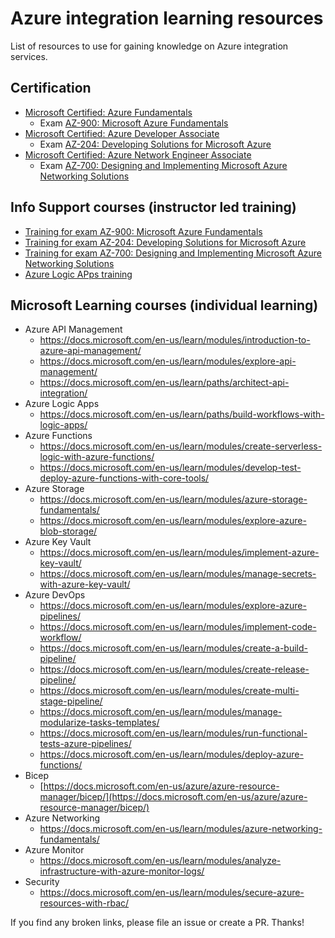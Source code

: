 # Azure integration learning resources

List of resources to use for gaining knowledge on Azure integration services.

## Certification

- [Microsoft Certified: Azure Fundamentals](https://docs.microsoft.com/en-us/learn/certifications/azure-fundamentals/)
  - Exam [AZ-900: Microsoft Azure Fundamentals](https://docs.microsoft.com/en-us/learn/certifications/exams/az-900)
- [Microsoft Certified: Azure Developer Associate](https://docs.microsoft.com/en-us/learn/certifications/azure-developer/)
  - Exam [AZ-204: Developing Solutions for Microsoft Azure](https://docs.microsoft.com/en-us/learn/certifications/exams/az-204)
- [Microsoft Certified: Azure Network Engineer Associate](https://docs.microsoft.com/en-us/learn/certifications/azure-network-engineer-associate/)
  - Exam [AZ-700: Designing and Implementing Microsoft Azure Networking Solutions](https://docs.microsoft.com/en-us/learn/certifications/exams/az-700)

## Info Support courses (instructor led training)

- [Training for exam AZ-900: Microsoft Azure Fundamentals](https://training.infosupport.com/trainingen/msaz900/microsoft-azure-fundamentals/)
- [Training for exam AZ-204: Developing Solutions for Microsoft Azure](https://training.infosupport.com/trainingen/msaz204/developing-solutions-for-microsoft-azure/)
- [Training for exam AZ-700: Designing and Implementing Microsoft Azure Networking Solutions](https://training.infosupport.com/trainingen/msaz700/designing-and-implementing-microsoft-azure-networking-solutions/)
- [Azure Logic APps training](https://training.infosupport.com/trainingen/LOGICAPP/azure-logic-apps/)

## Microsoft Learning courses (individual learning)

- Azure API Management
  - https://docs.microsoft.com/en-us/learn/modules/introduction-to-azure-api-management/ 
  - https://docs.microsoft.com/en-us/learn/modules/explore-api-management/ 
  - https://docs.microsoft.com/en-us/learn/paths/architect-api-integration/ 
- Azure Logic Apps
  - https://docs.microsoft.com/en-us/learn/paths/build-workflows-with-logic-apps/
- Azure Functions
  - https://docs.microsoft.com/en-us/learn/modules/create-serverless-logic-with-azure-functions/ 
  - https://docs.microsoft.com/en-us/learn/modules/develop-test-deploy-azure-functions-with-core-tools/ 
- Azure Storage
  - https://docs.microsoft.com/en-us/learn/modules/azure-storage-fundamentals/ 
  - https://docs.microsoft.com/en-us/learn/modules/explore-azure-blob-storage/
- Azure Key Vault
  - https://docs.microsoft.com/en-us/learn/modules/implement-azure-key-vault/ 
  - https://docs.microsoft.com/en-us/learn/modules/manage-secrets-with-azure-key-vault/
- Azure DevOps
  - https://docs.microsoft.com/en-us/learn/modules/explore-azure-pipelines/ 
  - https://docs.microsoft.com/en-us/learn/modules/implement-code-workflow/ 
  - https://docs.microsoft.com/en-us/learn/modules/create-a-build-pipeline/ 
  - https://docs.microsoft.com/en-us/learn/modules/create-release-pipeline/ 
  - https://docs.microsoft.com/en-us/learn/modules/create-multi-stage-pipeline/ 
  - https://docs.microsoft.com/en-us/learn/modules/manage-modularize-tasks-templates/ 
  - https://docs.microsoft.com/en-us/learn/modules/run-functional-tests-azure-pipelines/ 
  - https://docs.microsoft.com/en-us/learn/modules/deploy-azure-functions/ 
- Bicep
  - [https://docs.microsoft.com/en-us/azure/azure-resource-manager/bicep/](https://docs.microsoft.com/en-us/azure/azure-resource-manager/bicep/) 
- Azure Networking
  - https://docs.microsoft.com/en-us/learn/modules/azure-networking-fundamentals/ 
- Azure Monitor
  - https://docs.microsoft.com/en-us/learn/modules/analyze-infrastructure-with-azure-monitor-logs/ 
- Security
  - https://docs.microsoft.com/en-us/learn/modules/secure-azure-resources-with-rbac/ 

If you find any broken links, please file an issue or create a PR. Thanks!
